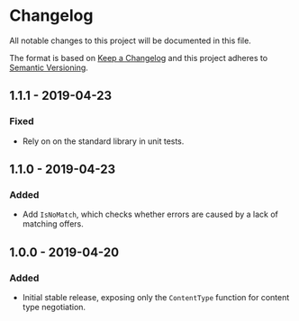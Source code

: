 # Changelog
All notable changes to this project will be documented in this file.

The format is based on [Keep a Changelog](http://keepachangelog.com/en/1.0.0/)
and this project adheres to [Semantic Versioning](http://semver.org/spec/v2.0.0.html).

## 1.1.1 - 2019-04-23
### Fixed
- Rely on on the standard library in unit tests.

## 1.1.0 - 2019-04-23
### Added
- Add `IsNoMatch`, which checks whether errors are caused by a lack of
  matching offers.

## 1.0.0 - 2019-04-20
### Added
- Initial stable release, exposing only the `ContentType` function for content
  type negotiation.

